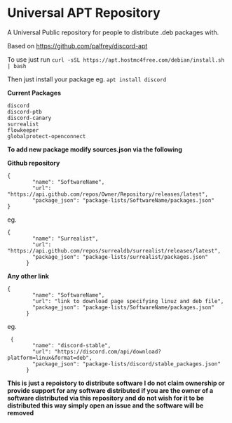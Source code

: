 # Universal APT Repository
A Universal Public repository for people to distribute .deb packages with.

Based on https://github.com/palfrey/discord-apt

To use just run 
```curl -sSL https://apt.hostmc4free.com/debian/install.sh | bash```

Then just install your package eg. 
```apt install discord```

**Current Packages**
```
discord
discord-ptb
discord-canary
surrealist
flowkeeper
globalprotect-openconnect
```

**To add new package modify sources.json via the following**

**Github repository**

```
{
        "name": "SoftwareName",
        "url": "https://api.github.com/repos/Owner/Repository/releases/latest",
        "package_json": "package-lists/SoftwareName/packages.json"
}
```

eg.
```
{
        "name": "Surrealist",
        "url": "https://api.github.com/repos/surrealdb/surrealist/releases/latest",
        "package_json": "package-lists/surrealist/packages.json"
      }
```

**Any other link**

```
{
        "name": "SoftwareName",
        "url": "link to download page specifying linuz and deb file",
        "package_json": "package-lists/SoftwareName/packages.json"
      }
```
eg.
```
 {
        "name": "discord-stable",
        "url": "https://discord.com/api/download?platform=linux&format=deb",
        "package_json": "package-lists/discord/stable_packages.json"
      }
```


**This is just a repoistory to distribute software I do not claim ownership or provide support for any software distributed if you are the owner of a software distributed via this repository and do not wish for it to be distributed this way simply open an issue and the software will be removed**
